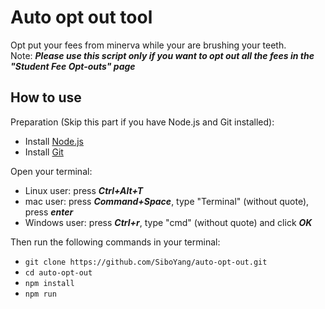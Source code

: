 # Auto opt out tool

Opt put your fees from minerva while your are brushing your teeth.  
Note: ***Please use this script only if you want to opt out all the fees in the "Student Fee Opt-outs" page***

## How to use

Preparation (Skip this part if you have Node.js and Git installed): 
- Install [Node.js](https://nodejs.org/en/download/)
- Install [Git](https://github.com/git-guides/install-git)

Open your terminal:
- Linux user: press ***Ctrl+Alt+T***
- mac user: press ***Command+Space***, type "Terminal" (without quote), press ***enter***
- Windows user: press ***Ctrl+r***, type "cmd" (without quote) and click ***OK***


Then run the following commands in your terminal:
- `git clone https://github.com/SiboYang/auto-opt-out.git`
- `cd auto-opt-out`
- `npm install`
- `npm run`  



